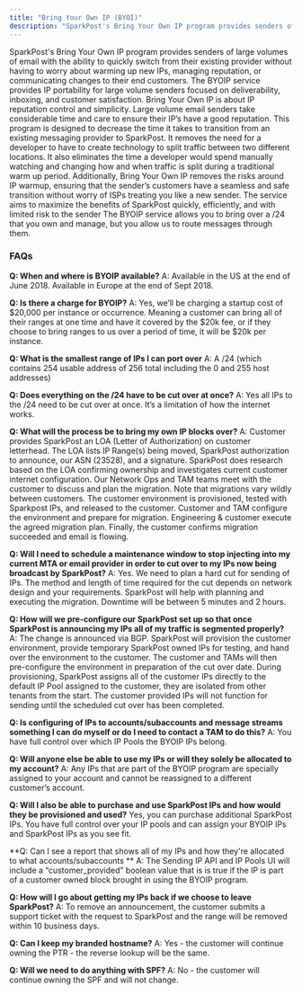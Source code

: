 ```yaml
---
title: "Bring Your Own IP (BYOI)"
description: "SparkPost's Bring Your Own IP program provides senders of large volumes of email with the ability to quickly switch from their existing provider without having to worry about warming up new IPs, managing reputation, or communicating changes to their end customers. The BYOIP service provides IP portability for large volume senders focused on deliverability, inboxing, and customer satisfaction."
---
```

SparkPost's Bring Your Own IP program provides senders of large volumes of email with the ability to quickly switch from their existing provider without having to worry about warming up new IPs, managing reputation, or communicating changes to their end customers. The BYOIP service provides IP portability for large volume senders focused on deliverability, inboxing, and customer satisfaction. 
Bring Your Own IP is about IP reputation control and simplicity. Large volume email senders take considerable time and care to ensure their IP’s have a good reputation. This program is designed to decrease the time it takes to transition from an existing messaging provider to SparkPost. It removes the need for a developer to have to create technology to split traffic between two different locations. It also eliminates the time a developer would spend manually watching and changing how and when traffic is split during a traditional warm up period. Additionally, Bring Your Own IP removes the risks around IP warmup, ensuring that the sender’s customers have a seamless and safe transition without worry of ISPs treating you like a new sender.   The service aims to maximize the benefits of SparkPost quickly, efficiently, and with limited risk to the sender
The BYOIP service allows you to bring over a /24 that you own and manage, but you allow us to route messages through them.

### FAQs

**Q: When and where is BYOIP available?**
A: Available in the US at the end of June 2018. Available in Europe at the end of Sept 2018.

**Q: Is there a charge for BYOIP?**
A: Yes, we’ll be charging a startup cost of $20,000 per instance or occurrence. Meaning a customer can bring all of their ranges at one time and have it covered by the $20k fee, or if they choose to bring ranges to us over a period of time, it will be $20k per instance. 

**Q: What is the smallest range of IPs I can port over**
A: A /24 (which contains 254 usable address of 256 total including the 0 and 255 host addresses)

**Q: Does everything on the /24 have to be cut over at once?**
A: Yes all IPs to the /24 need to be cut over at once. It’s a limitation of how the internet works.

**Q: What will the process be to bring my own IP blocks over?**
A: Customer provides SparkPost an LOA (Letter of Authorization) on customer letterhead. The LOA lists IP Range(s) being moved, SparkPost authorization to announce, our ASN (23528), and a signature. SparkPost does research based on the LOA confirming ownership and investigates current customer internet configuration.
Our Network Ops and TAM teams meet with the customer to discuss and plan the migration. Note that migrations vary wildly between customers.
The customer environment is provisioned, tested with Sparkpost IPs, and released to the customer. Customer and TAM configure the environment and prepare for migration.
Engineering & customer execute the agreed migration plan. Finally, the customer confirms migration succeeded and email is flowing.

**Q: Will I need to schedule a maintenance window to stop injecting into my current MTA or email provider in order to cut over to my IPs now being broadcast by SparkPost?**
A: Yes. We need to plan a hard cut for sending of IPs. The method and length of time required for the cut depends on network design and your requirements. SparkPost will help with planning and executing the migration. Downtime will be between 5 minutes and 2 hours.

**Q: How will we pre-configure our SparkPost set up so that once SparkPost is announcing my IPs all of my traffic is segmented properly?**
A: The change is announced via BGP. SparkPost will provision the customer environment, provide temporary SparkPost owned IPs for testing, and hand over the environment to the customer. The customer and TAMs will then pre-configure the environment in preparation of the cut over date. During provisioning, SparkPost assigns all of the customer IPs directly to the default IP Pool assigned to the customer, they are isolated from other tenants from the start. The customer provided IPs will not function for sending until the scheduled cut over has been completed.

**Q: Is configuring of IPs to accounts/subaccounts and message streams something I can do myself or do I need to contact a TAM to do this?**
A: You have full control over which IP Pools the BYOIP IPs belong.  

**Q: Will anyone else be able to use my IPs or will they solely be allocated to my account?**
A: Any IPs that are part of the BYOIP program are specially assigned to your account and cannot be reassigned to a different customer’s account.

**Q: Will I also be able to purchase and use SparkPost IPs and how would they be provisioned and used?**
Yes, you can purchase additional SparkPost IPs.  You have full control over your IP pools and can assign your BYOIP IPs and SparkPost IPs as you see fit.

**Q: Can I see a report that shows all of my IPs and how they're allocated to what accounts/subaccounts **
A: The Sending IP API and IP Pools UI will include a “customer_provided” boolean value that is is true if the IP is part of a customer owned block brought in using the BYOIP program.

**Q: How will I go about getting my IPs back if we choose to leave SparkPost?**
A: To remove an announcement, the customer submits a support ticket with the request to SparkPost and the range will be removed within 10 business days. 

**Q: Can I keep my branded hostname?**
A: Yes - the customer will continue owning the PTR - the reverse lookup will be the same. 

**Q: Will we need to do anything with SPF?**
A: No - the customer will continue owning the SPF and will not change.
